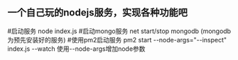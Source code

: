 <h2>一个自己玩的nodejs服务，实现各种功能吧</h2>

#启动服务
node index.js
#启动mongo服务
net start/stop mongodb (mongodb为预先安装好的服务)
#使用pm2启动服务
pm2 start --node-args="--inspect" index.js --watch
使用--node-args增加node参数